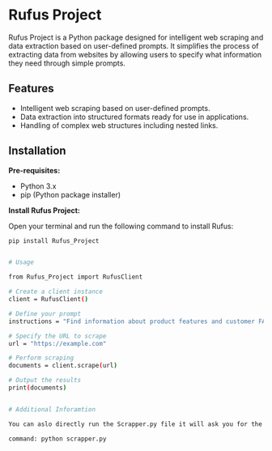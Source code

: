 # Rufus Project

Rufus Project is a Python package designed for intelligent web scraping and data extraction based on user-defined prompts. It simplifies the process of extracting data from websites by allowing users to specify what information they need through simple prompts.

## Features

- Intelligent web scraping based on user-defined prompts.
- Data extraction into structured formats ready for use in applications.
- Handling of complex web structures including nested links.

## Installation

**Pre-requisites:**
- Python 3.x
- pip (Python package installer)

**Install Rufus Project:**

Open your terminal and run the following command to install Rufus:

```bash
pip install Rufus_Project


# Usage

from Rufus_Project import RufusClient

# Create a client instance
client = RufusClient()

# Define your prompt
instructions = "Find information about product features and customer FAQs."

# Specify the URL to scrape
url = "https://example.com"

# Perform scraping
documents = client.scrape(url)

# Output the results
print(documents)


# Additional Inforamtion

You can aslo directly run the Scrapper.py file it will ask you for the website link and the prompt. As the output you will receive the Content from the website in Json format that you have asked for.

command: python scrapper.py


